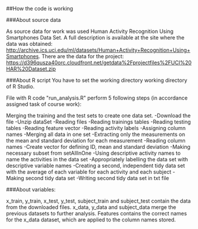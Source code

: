 ##How the code is working

###About source data

As source data for work was used Human Activity Recognition Using Smartphones Data Set. A full description is available at the site where the data was obtained: http://archive.ics.uci.edu/ml/datasets/Human+Activity+Recognition+Using+Smartphones. There are the data for the project: https://d396qusza40orc.cloudfront.net/getdata%2Fprojectfiles%2FUCI%20HAR%20Dataset.zip

###About R script
You have to set the working directory working directory of R Studio.

File with R code "run_analysis.R" perform 5 following steps (in accordance assigned task of course work):

Merging the training and the test sets to create one data set.
-Download the file
-Unzip dataSet
-Reading files
	-Reading trainings tables
	-Reading testing tables
	-Reading feature vector
	-Reading activity labels
   -Assigning column names
   -Merging all data in one set
-Extracting only the measurements on the mean and standard deviation for each measurement
   -Reading column names
   -Create vector for defining ID, mean and standard deviation
   -Making necessary subset from setAllInOne
-Using descriptive activity names to name the activities in the data set
-Appropriately labelling the data set with descriptive variable names
-Creating a second, independent tidy data set with the average of each variable for each activity and each subject
   -Making second tidy data set
   -Writing second tidy data set in txt file

###About variables:

x_train, y_train, x_test, y_test, subject_train and subject_test contain the data from the downloaded files.
x_data, y_data and subject_data merge the previous datasets to further analysis.
Features contains the correct names for the x_data dataset, which are applied to the column names stored.
